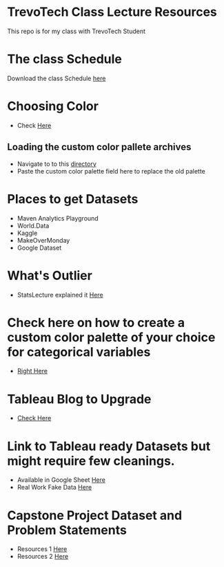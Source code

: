 # TrevoTech Class Lecture Resources
 This repo is for my class with TrevoTech Student

# The class Schedule
Download the class Schedule [here](https://github.com/tripleaceme/TrevoTech-Class-Lecture-Resources/blob/main/TrevoTech%20Class%20Schedule.pdf)

# Choosing Color
- Check [Here](/Preferences.tps)

## Loading the custom color pallete archives
- Navigate to to this [directory](https://github.com/tripleaceme/TrevoTech-Class-Lecture-Resources/blob/main/Tableau-Repository-Location.jpg)
- Paste the custom color palette field here to replace the old palette
    
# Places to get Datasets
- Maven Analytics Playground
- World.Data
- Kaggle
- MakeOverMonday
- Google Dataset

# What's Outlier
- StatsLecture explained it [Here](https://www.youtube.com/watch?v=o2q-L3auqW8)
# Check here on how to create a custom color palette of your choice for categorical variables
- [Right Here](https://www.thedataschool.co.uk/emily-chen/tableau-tip-importing-custom-colour-palettes)

# Tableau Blog to Upgrade
- [Check Here](https://tableau.toanhoang.com/category/learners/)

# Link to Tableau ready Datasets but might require few cleanings.

- Available in Google Sheet [Here](https://docs.google.com/spreadsheets/d/1kt82X_k73rkfo2J4QDAvua8f3RpaR7KxecU7qaVJoxo/edit#gid=0)
- Real Work Fake Data [Here](https://data.world/markbradbourne/rwfd-real-world-fake-data)


# Capstone Project Dataset and Problem Statements
- Resources 1 [Here](https://sonsofhierarchies.com/real-world-fake-data/)
- Resources 2 [Here](https://sonsofhierarchies.com/real-world-fake-data-season-2/)